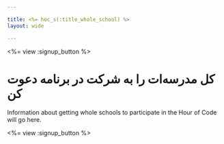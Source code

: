 ```yaml
---

title: <%= hoc_s(:title_whole_school) %>
layout: wide

---
```


<%= view :signup_button %>

# كل مدرسه‌ات را به شركت در برنامه دعوت كن

Information about getting whole schools to participate in the Hour of Code will go here.

<%= view :signup_button %>
